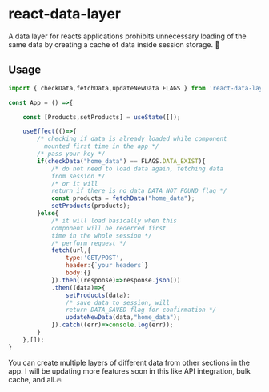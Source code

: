 # react-data-layer

A data layer for reacts applications prohibits unnecessary loading of the same data by creating a cache of data inside session storage. 🚀

## Usage

```javascript
import { checkData,fetchData,updateNewData FLAGS } from 'react-data-layer';

const App = () =>{

    const [Products,setProducts] = useState([]);

    useEffect(()=>{
        /* checking if data is already loaded while component
          mounted first time in the app */
        /* pass your key */
        if(checkData("home_data") == FLAGS.DATA_EXIST){
            /* do not need to load data again, fetching data
            from session */
            /* or it will
            return if there is no data DATA_NOT_FOUND flag */
            const products = fetchData("home_data");
            setProducts(products);
        }else{
            /* it will load basically when this
            component will be rederred first
            time in the whole session */
            /* perform request */
            fetch(url,{
                type:'GET/POST',
                header:{`your headers`}
                body:{}
            }).then((response)=>response.json())
            .then((data)=>{
                setProducts(data);
                /* save data to session, will
                return DATA_SAVED flag for confirmation */
                updateNewData(data,"home_data");
            }).catch((err)=>console.log(err));
        }
    },[]);
}
```

You can create multiple layers of different data from other sections in the app. I will be updating more features soon in this like API integration, bulk cache, and all.🔥
